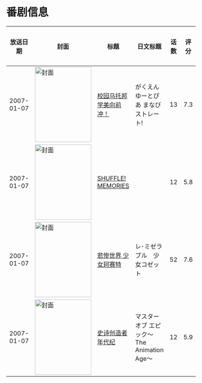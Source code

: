 # 番剧信息

|放送日期|封面|标题|日文标题|话数|评分|评分人数|
|---|---|---|---|---|---|---|
|2007-01-07|<img src="//lain.bgm.tv/pic/cover/c/7c/c2/2470_i77WJ.jpg" alt="封面" style="width:150px;height:200px;object-fit:cover;">|[校园乌托邦 学美向前冲！](https://bangumi.tv/subject/2470)|がくえんゆーとぴあ まなびストレート!|13|7.3|758人评分|
|2007-01-07|<img src="//lain.bgm.tv/pic/cover/c/42/85/2938_D1RaA.jpg" alt="封面" style="width:150px;height:200px;object-fit:cover;">|[SHUFFLE! MEMORIES](https://bangumi.tv/subject/2938)||12|5.8|497人评分|
|2007-01-07|<img src="//lain.bgm.tv/pic/cover/c/4f/64/9571_fE7mX.jpg" alt="封面" style="width:150px;height:200px;object-fit:cover;">|[悲惨世界 少女珂赛特](https://bangumi.tv/subject/9571)|レ･ミゼラブル　少女コゼット|52|7.6|286人评分|
|2007-01-07|<img src="//lain.bgm.tv/pic/cover/c/9f/f4/40543_tkldk.jpg" alt="封面" style="width:150px;height:200px;object-fit:cover;">|[史诗创造者年代纪](https://bangumi.tv/subject/40543)|マスター オブ エピック～The Animation Age～|12|5.9|11人评分|
